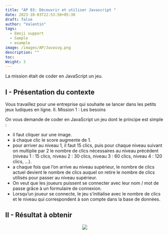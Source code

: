 ```yaml
---
title: "AP 03: Découvrir et utiliser Javascript "
date: 2023-10-03T22:53:58+05:30
draft: false
author: "Valentin"
tags:
  - Emoji support
  - Sample
  - example
image: /images/AP/Javasvg.png
description: ""
toc: 
Weight: 3
---
```


La mission était de coder en JavaScript un jeu.

## I - Présentation du contexte

Vous travaillez pour une entreprise qui souhaite se lancer dans les petits jeux ludiques en ligne. II. Mission 1 : Les besoins

On vous demande de coder en JavaScript un jeu dont le principe est simple :

- il faut cliquer sur une image.
- à chaque clic le score augmente de 1.
- pour arriver au niveau 1, il faut 15 clics, puis pour chaque niveau suivant on multiplie par 2 le nombre de clics nécessaires au niveau précédent (niveau 1 : 15 clics, niveau 2 : 30 clics, niveau 3 : 60 clics, niveau 4 : 120 clics, …).
- a chaque fois que l’on arrive au niveau supérieur, le nombre de clics actuel devient le nombre de clics auquel on retire le nombre de clics utilisés pour passer au niveau supérieur.
- On veut que les joueurs puissent se connecter avec leur nom / mot de passe grâce à un formulaire de connexion.
- Lorsqu’un joueur se connecte, le jeu s’initialise avec le nombre de clics et le niveau qui correspondent à son compte dans la base de données.

## II - Résultat à obtenir
<center><img src="/images/AP/clics.png"></center> 



